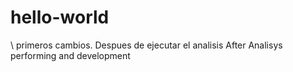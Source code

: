 # hello-world

\  primeros cambios. Despues de ejecutar el analisis
   After Analisys performing and development
